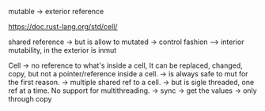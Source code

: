 mutable -> exterior reference

https://doc.rust-lang.org/std/cell/


shared reference -> but is allow to mutated -> control fashion
--> interior mutability, in the exterior is inmut


Cell -> no reference to what's inside a cell, It can be replaced, changed, copy, but not a pointer/reference inside a cell.
-> is always safe to mut for the first reason.
-> multiple shared ref to a cell. -> but is sigle threaded, one ref at a time. No support for multithreading. -> sync
-> get the values -> only through copy

